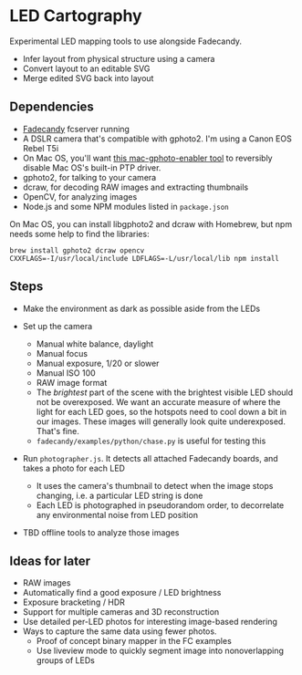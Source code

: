 # LED Cartography

Experimental LED mapping tools to use alongside Fadecandy.

* Infer layout from physical structure using a camera
* Convert layout to an editable SVG
* Merge edited SVG back into layout

## Dependencies

* [Fadecandy](https://github.com/scanlime/fadecandy) fcserver running
* A DSLR camera that's compatible with gphoto2. I'm using a Canon EOS Rebel T5i
* On Mac OS, you'll want [this mac-gphoto-enabler tool](https://github.com/mejedi/mac-gphoto-enabler) to reversibly disable Mac OS's built-in PTP driver.
* gphoto2, for talking to your camera
* dcraw, for decoding RAW images and extracting thumbnails
* OpenCV, for analyzing images
* Node.js and some NPM modules listed in `package.json`

On Mac OS, you can install libgphoto2 and dcraw with Homebrew, but npm needs some help to find the libraries:

    brew install gphoto2 dcraw opencv
    CXXFLAGS=-I/usr/local/include LDFLAGS=-L/usr/local/lib npm install

## Steps

* Make the environment as dark as possible aside from the LEDs
* Set up the camera
    * Manual white balance, daylight
    * Manual focus
    * Manual exposure, 1/20 or slower
    * Manual ISO 100
    * RAW image format
    * The *brightest* part of the scene with the brightest visible LED should not be overexposed. We want an accurate measure of where the light for each LED goes, so the hotspots need to cool down a bit in our images. These images will generally look quite underexposed. That's fine.
    * `fadecandy/examples/python/chase.py` is useful for testing this
* Run `photographer.js`. It detects all attached Fadecandy boards, and takes a photo for each LED
    * It uses the camera's thumbnail to detect when the image stops changing, i.e. a particular LED string is done
    * Each LED is photographed in pseudorandom order, to decorrelate any environmental noise from LED position

* TBD offline tools to analyze those images

## Ideas for later

* RAW images
* Automatically find a good exposure / LED brightness
* Exposure bracketing / HDR
* Support for multiple cameras and 3D reconstruction
* Use detailed per-LED photos for interesting image-based rendering
* Ways to capture the same data using fewer photos.
    * Proof of concept binary mapper in the FC examples
    * Use liveview mode to quickly segment image into nonoverlapping groups of LEDs
